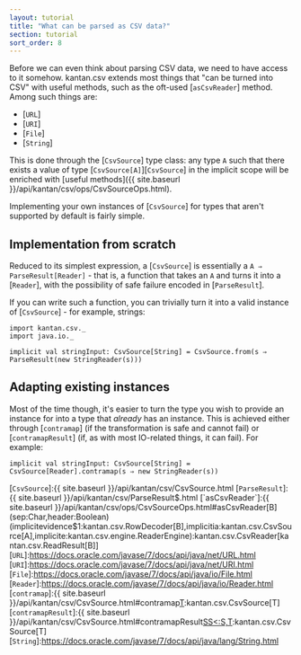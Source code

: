 ```yaml
---
layout: tutorial
title: "What can be parsed as CSV data?"
section: tutorial
sort_order: 8
---
```

Before we can even think about parsing CSV data, we need to have access to it somehow. kantan.csv extends most things
that "can be turned into CSV" with useful methods, such as the oft-used [`asCsvReader`] method. Among such things are:

* [`URL`]
* [`URI`]
* [`File`]
* [`String`]

This is done through the [`CsvSource`] type class: any type `A` such that there exists a value of type
[`CsvSource[A]`][`CsvSource`] in the implicit scope will be enriched with
[useful methods]({{ site.baseurl }}/api/kantan/csv/ops/CsvSourceOps.html).

Implementing your own instances of [`CsvSource`] for types that aren't supported by default is fairly simple.

## Implementation from scratch
Reduced to its simplest expression, a [`CsvSource`] is essentially a `A ⇒ ParseResult[Reader]` - that is, a function
that takes an `A` and turns it into a [`Reader`], with the possibility of safe failure encoded in [`ParseResult`].

If you can write such a function, you can trivially turn it into a valid instance of [`CsvSource`] - for example,
strings:

```tut:silent
import kantan.csv._
import java.io._

implicit val stringInput: CsvSource[String] = CsvSource.from(s ⇒ ParseResult(new StringReader(s)))
```


## Adapting existing instances
Most of the time though, it's easier to turn the type you wish to provide an instance for into a type that *already*
has an instance. This is achieved either through [`contramap`] (if the transformation is safe and cannot fail) or
[`contramapResult`] (if, as with most IO-related things, it can fail). For example:

```tut:silent
implicit val stringInput: CsvSource[String] = CsvSource[Reader].contramap(s ⇒ new StringReader(s))
```


[`CsvSource`]:{{ site.baseurl }}/api/kantan/csv/CsvSource.html
[`ParseResult`]:{{ site.baseurl }}/api/kantan/csv/ParseResult$.html
[`asCsvReader`]:{{ site.baseurl }}/api/kantan/csv/ops/CsvSourceOps.html#asCsvReader[B](sep:Char,header:Boolean)(implicitevidence$1:kantan.csv.RowDecoder[B],implicitia:kantan.csv.CsvSource[A],implicite:kantan.csv.engine.ReaderEngine):kantan.csv.CsvReader[kantan.csv.ReadResult[B]]
[`URL`]:https://docs.oracle.com/javase/7/docs/api/java/net/URL.html
[`URI`]:https://docs.oracle.com/javase/7/docs/api/java/net/URI.html
[`File`]:https://docs.oracle.com/javase/7/docs/api/java/io/File.html
[`Reader`]:https://docs.oracle.com/javase/7/docs/api/java/io/Reader.html
[`contramap`]:{{ site.baseurl }}/api/kantan/csv/CsvSource.html#contramap[T](f:T=>S):kantan.csv.CsvSource[T]
[`contramapResult`]:{{ site.baseurl }}/api/kantan/csv/CsvSource.html#contramapResult[SS<:S,T](f:T=>kantan.csv.ParseResult[SS]):kantan.csv.CsvSource[T]
[`String`]:https://docs.oracle.com/javase/7/docs/api/java/lang/String.html
